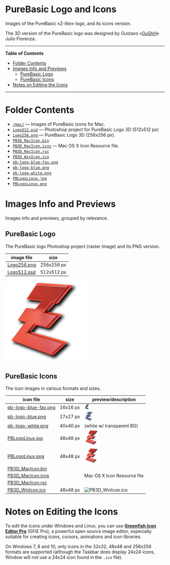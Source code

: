# PureBasic Logo and Icons

Images of the PureBasic «Z-like» logo, and its icons version.

The 3D version of the PureBasic logo was designed by Gustavo «[GuShH]» Julio Fiorenza.


-----

**Table of Contents**

<!-- MarkdownTOC autolink="true" bracket="round" autoanchor="false" lowercase="only_ascii" uri_encoding="true" levels="1,2,3" -->

- [Folder Contents](#folder-contents)
- [Images Info and Previews](#images-info-and-previews)
    - [PureBasic Logo](#purebasic-logo)
    - [PureBasic Icons](#purebasic-icons)
- [Notes on Editing the Icons](#notes-on-editing-the-icons)

<!-- /MarkdownTOC -->

-----

# Folder Contents

- [`/mac/`][/mac/] — Images of PureBasic icons for Mac.
- [`Logo512.psd`][Logo512.psd] — Photoshop project for PureBasic Logo 3D (512x512 px)
- [`Logo256.png`][Logo256.png] — PureBasic Logo 3D (256x256 px).
- [`PB3D_MacIcon.bin`][PB3D_MacIcon.bin]
- [`PB3D_MacIcon.icns`][PB3D_MacIcon.icns] — Mac OS X Icon Resource file.
- [`PB3D_MacIcon.rsc`][PB3D_MacIcon.rsc]
- [`PB3D_WinIcon.ico`][PB3D_WinIcon.ico]
- [`pb-logo-blue-fav.png`][pb-logo-blue.png]
- [`pb-logo-blue.png`][pb-logo-blue-fav.png]
- [`pb-logo-white.png`][PBLogoLinux.png]
- [`PBLogoLinux.jpg`][pb-logo-white.png]
- [`PBLogoLinux.png`][PBLogoLinux.jpg]

# Images Info and Previews

Images info and previews, grouped by relevance.

## PureBasic Logo

The PureBasic logo Photoshop project (raster image) and its PNG version.

|   image file   |    size    |
|----------------|------------|
| [Logo256.png]  | 256x256 px |
| [Logo512.psd] | 512x512 px |

![PureBasic logo][Logo256.png]

## PureBasic Icons

The icon images in various formats and sizes.

|       icon file        |   size   |              preview/description              |
|------------------------|----------|-----------------------------------------------|
| [pb-logo-blue-fav.png] | 16x16 px | ![pb-logo-blue-fav.png][pb-logo-blue-fav.png] |
| [pb-logo-blue.png]     | 27x27 px | ![pb-logo-blue.png][pb-logo-blue.png]         |
| [pb-logo-white.png]    | 40x40 px | (white w/ transparent BG)                     |
| [PBLogoLinux.jpg]      | 48x48 px | ![PBLogoLinux.jpg][PBLogoLinux.jpg]           |
| [PBLogoLinux.png]      | 48x48 px | ![PBLogoLinux.png][PBLogoLinux.png]           |
| [PB3D_MacIcon.bin]   |          |                                               |
| [PB3D_MacIcon.icns]  |          | Mac OS X Icon Resource file                   |
| [PB3D_MacIcon.rsc]   |          |                                               |
| [PB3D_WinIcon.ico]   | 48x48 px | ![PB3D_WinIcon.ico][PB3D_WinIcon.ico]     |


# Notes on Editing the Icons

To edit the icons under Windows and Linux, you can use __[Greenfish Icon Editor Pro]__ (GFIE Pro), a powerful open source image editor, especially suitable for creating icons, cursors, animations and icon libraries.

On Windows 7, 8 and 10, only icons in the 32x32, 48x48 and 256x256 formats are supported (although the Taskbar does display 24x24 icons, Window will not use a 24x24 icon found in the `.ico` file).

<!-----------------------------------------------------------------------------
                               REFERENCE LINKS
------------------------------------------------------------------------------>

<!-- 3rd party tools -->

[Greenfish Icon Editor Pro]: http://greenfishsoftware.org/gfie.php#apage

<!-- content files -->

[/mac/]: ./mac "Navigate to folder"

<!-- image files -->

[Logo512.psd]: ./Logo512.psd "PureBasic Logo, Photoshop project: 512x512 px"
[Logo256.png]: ./Logo256.png "PureBasic Logo 3D: 256x256 px"

[pb-logo-blue-fav.png]: ./pb-logo-blue-fav.png "PureBasic PNG Icon: 16x16 px"
[pb-logo-blue.png]: ./pb-logo-blue.png "PureBasic PNG Icon: 27x27 px"
[pb-logo-white.png]: ./pb-logo-white.png "PureBasic PNG Icon: 40x40 px"
[PBLogoLinux.jpg]: ./PBLogoLinux.jpg "PureBasic JPEG Icon: 48x48 px"
[PBLogoLinux.png]: ./PBLogoLinux.png "PureBasic PNG Icon: 48x48 px"

[PB3D_MacIcon.bin]: ./PB3D_MacIcon.bin "PureBasic Icon"
[PB3D_MacIcon.icns]: ./PB3D_MacIcon.icns "PureBasic Mac OS X Icon Resource file"
[PB3D_MacIcon.rsc]: ./PB3D_MacIcon.rsc "PureBasic Icon"
[PB3D_WinIcon.ico]: ./PB3D_WinIcon.ico "PureBasic Icon for Windows: 48x48 px"

<!-- people -->

[GuShH]: https://www.purebasic.fr/english/memberlist.php?mode=viewprofile&u=13505 "View Gustavo Julio «GuShH» Fiorenza's profile on the PureBasic Forums"

<!-- EOF -->
